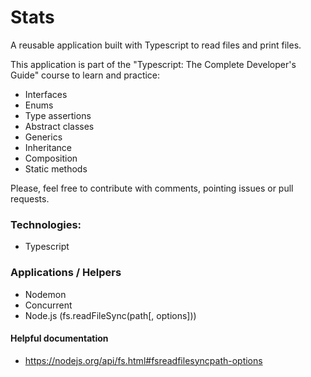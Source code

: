 # Stats

A reusable application built with Typescript to read files and print files.

This application is part of the "Typescript: The Complete Developer's Guide" course to learn and practice:

- Interfaces
- Enums
- Type assertions
- Abstract classes
- Generics
- Inheritance
- Composition
- Static methods

Please, feel free to contribute with comments, pointing issues or pull requests.

### Technologies:

- Typescript

### Applications / Helpers

- Nodemon
- Concurrent
- Node.js (fs.readFileSync(path[, options]))

#### Helpful documentation

- https://nodejs.org/api/fs.html#fsreadfilesyncpath-options

